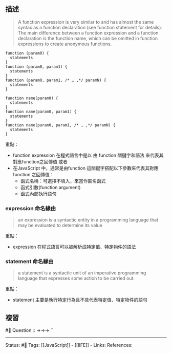 ## 描述

> A function expression is very similar to and has almost the same syntax as a function declaration (see function statement for details). The main difference between a function expression and a function declaration is the function name, which can be omitted in function expressions to create anonymous functions.


```
function (param0) {
  statements
}
function (param0, param1) {
  statements
}
function (param0, param1, /* … ,*/ paramN) {
  statements
}

function name(param0) {
  statements
}
function name(param0, param1) {
  statements
}
function name(param0, param1, /* … ,*/ paramN) {
  statements
}
```

重點：
- function expression 在程式語言中是以 由 function 關鍵字和語法 來代表其對應function之回傳值  或者 
- 在JavaScript 中，通常是由function 這關鍵字搭配以下參數來代表其對應function 之回傳值：
	- 函式名稱：可選擇不填入，來當作匿名函式
	- 函式引數(function argument)
	- 函式內部執行語句


### expression  命名緣由 

> an expression is a syntactic entity in a programming language that may be evaluated to determine its value


重點：
- expression 在程式語言可以被解析成特定值、特定物件的語法

### statement 命名緣由

> a statement is a syntactic unit of an imperative programming language that expresses some action to be carried out.

重點：
- statement 主要是執行特定行為且不具代表特定值、特定物件的語句

## 複習
#🧠 Question :: ->->-> ``

---
Status: #🌱 
Tags:
[[JavaScript]] - [[IIFE]] - 
Links:
References:


